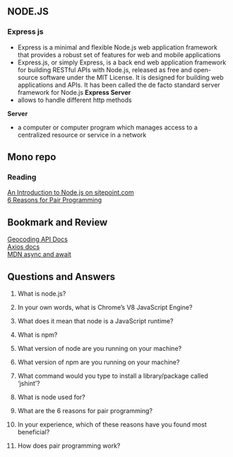 ##  NODE.JS

### Express js
- Express is a minimal and flexible Node.js web application framework that provides a robust set of features for web and mobile applications  
- Express.js, or simply Express, is a back end web application framework for building RESTful APIs with Node.js, released as free and open-source software under the MIT License. It is designed for building web applications and APIs. It has been called the de facto standard server framework for Node.js
**Express Server**
- allows to handle different http methods

**Server**  
- a computer or computer program which manages access to a centralized resource or service in a network  

## Mono repo
### Reading
[An Introduction to Node.js on sitepoint.com](https://www.sitepoint.com/an-introduction-to-node-js/)  
[6 Reasons for Pair Programming](https://www.codefellows.org/blog/6-reasons-for-pair-programming/)  

## Bookmark and Review
[Geocoding API Docs](https://locationiq.com/)  
[Axios docs](https://www.npmjs.com/package/axios)  
[MDN async and await](https://developer.mozilla.org/en-US/docs/Learn/JavaScript/Asynchronous/Promises)  

## Questions and Answers
1. What is node.js?  

2. In your own words, what is Chrome’s V8 JavaScript Engine?  

3. What does it mean that node is a JavaScript runtime?  

4. What is npm?  

5. What version of node are you running on your machine?  

6. What version of npm are you running on your machine?  

7. What command would you type to install a library/package called ‘jshint’?  

8. What is node used for?  

9. What are the 6 reasons for pair programming?  

10. In your experience, which of these reasons have you found most beneficial?  

11. How does pair programming work?  


